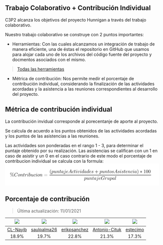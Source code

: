 ## Trabajo Colaborativo + Contribución Individual

C3P2 alcanza los objetivos del proyecto Hunnigan a través del trabajo colaborativo.

Nuestro trabajo colaborativo se construye con 2 puntos importantes:

- Herramientas: Con las cuales alcanzamos un integración de trabajo de manera eficiente, una de éstas el repositorio en GitHub que usamos para alojar cada uno de los archivos del código fuente del proyecto y docmentos asociados con el mismo.
> [Todas las herramientas](./Herramientas.md)

- Métrica de contribución: Nos permite medir el porcentaje de contribución individual, considerando la finalización de las actividades acordadas y la asistencia a las reuniones correspondientes al desarrollo del proyecto.

## Métrica de contribución individual

La contribución invidual corresponde al porecentanje de aporte al proyecto.

Se calcula de acuerdo a los puntos obtenidos de las actividades acordadas y los puntos de las asistencias a las reuniones.

Las actividades son ponderadas en el rango 1 - 3, para determinar el puntaje obtenido por su realización. Las asistencias se califican con un 1 en caso de asistir y un 0 en el caso contrario de este modo el porcentaje de contribucion individual se calcula con la formula:
![formula de Porcentaje de Contribucion Individual](./Materiales/formulaPorcentajeIndividualFondoBlanco.jpg)

## Porcentaje de contribución

> Última actualización: 11/01/2021

|[![](https://github.com/CL-Nayib.png?size=50)](https://github.com/CL-Nayib)|[![](https://github.com/saulpalma26.png?size=50)](https://github.com/saulpalma26)|[![](https://github.com/erikpsanchez.png?size=50)](https://github.com/erikpsanchez)|[![](https://github.com/Antonio-Cituk.png?size=50)](https://github.com/Antonio-Cituk)|[![](https://github.com/estecimo.png?size=50)](https://github.com/estecimo)|
|---|---|---|---|---|
|<div align="center">[CL-Nayib](https://github.com/CL-Nayib)</div>|<div align="center">[saulpalma26](https://github.com/saulpalma26)</div>|<div align="center">[erikpsanchez](https://github.com/erikpsanchez)</div>|<div align="center">[Antonio-Cituk](https://github.com/Antonio-Cituk)</div>|<div align="center">[estecimo](https://github.com/estecimo)</div>|
|<div align="center">18.9%</div>|<div align="center">19.7%</div>|<div align="center">22.8%</div>|<div align="center">21.3%</div>|<div align="center">17.3%</div>|
